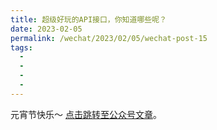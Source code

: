 ```yaml
---
title: 超级好玩的API接口，你知道哪些呢？
date: 2023-02-05
permalink: /wechat/2023/02/05/wechat-post-15
tags:
  - 
  - 
  - 
  - 
---
```


元宵节快乐～ [点击跳转至公众号文章](http://mp.weixin.qq.com/s?__biz=MzkxNjM0MzQ0MQ==&mid=2247484403&idx=1&sn=0d4766e8d3fdde9afd314c29201c64cd&chksm=c1501c0df627951b857fb267d52b547b6e952840d2ceb1403cb88632fd2e9d966926ddb7f667#rd)。